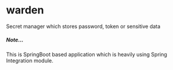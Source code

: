 # warden
Secret manager which stores password, token or sensitive data




##### Note...
This is SpringBoot based application which is heavily using Spring Integration module.
